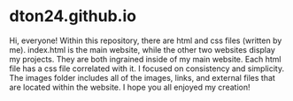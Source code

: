 # dton24.github.io
 Hi, everyone! Within this repository, there are html and css files (written by me).
 index.html is the main website, while the other two websites display my projects. They are both ingrained inside of my main website.
 Each html file has a css file correlated with it. I focused on consistency and simplicity.
 The images folder includes all of the images, links, and external files that are located within the website.
 I hope you all enjoyed my creation!
